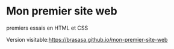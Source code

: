 # Mon premier site web
premiers essais en HTML et CSS

Version visitable:https://brasasa.github.io/mon-premier-site-web
